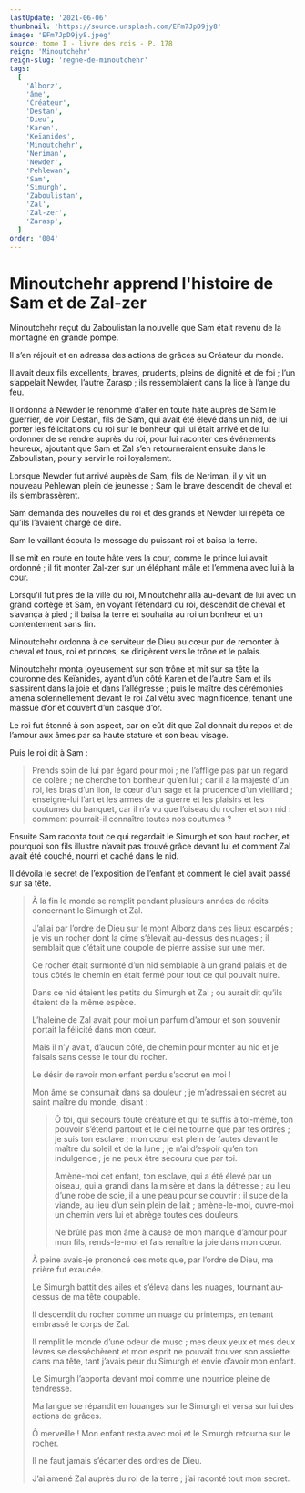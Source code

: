 ```yaml
---
lastUpdate: '2021-06-06'
thumbnail: 'https://source.unsplash.com/EFm7JpD9jy8'
image: 'EFm7JpD9jy8.jpeg'
source: tome I - livre des rois - P. 178
reign: 'Minoutchehr'
reign-slug: 'regne-de-minoutchehr'
tags:
  [
    'Alborz',
    'âme',
    'Créateur',
    'Destan',
    'Dieu',
    'Karen',
    'Keïanides',
    'Minoutchehr',
    'Neriman',
    'Newder',
    'Pehlewan',
    'Sam',
    'Simurgh',
    'Zaboulistan',
    'Zal',
    'Zal-zer',
    'Zarasp',
  ]
order: '004'
---
```


# Minoutchehr apprend l'histoire de Sam et de Zal-zer

Minoutchehr reçut du Zaboulistan la nouvelle que Sam était revenu de la montagne en grande pompe.

Il s’en réjouit et en adressa des actions de grâces au Créateur du monde.

Il avait deux fils excellents, braves, prudents, pleins de dignité et de foi ; l’un s’appelait Newder, l’autre Zarasp ; ils ressemblaient dans la lice à l’ange du feu.

Il ordonna à Newder le renommé d’aller en toute hâte auprès de Sam le guerrier, de voir Destan, fils de Sam, qui avait été élevé dans un nid, de lui porter les félicitations du roi sur le bonheur qui lui était arrivé et de lui ordonner de se rendre auprès du roi, pour lui raconter ces événements heureux, ajoutant que Sam et Zal s’en retourneraient ensuite dans le Zaboulistan, pour y servir le roi loyalement.

Lorsque Newder fut arrivé auprès de Sam, fils de Neriman, il y vit un nouveau Pehlewan plein de jeunesse ; Sam le brave descendit de cheval et ils s’embrassèrent.

Sam demanda des nouvelles du roi et des grands et Newder lui répéta ce qu’ils l’avaient chargé de dire.

Sam le vaillant écouta le message du puissant roi et baisa la terre.

Il se mit en route en toute hâte vers la cour, comme le prince lui avait ordonné ; il fit monter Zal-zer sur un éléphant mâle et l’emmena avec lui à la cour.

Lorsqu’il fut près de la ville du roi, Minoutchehr alla au-devant de lui avec un grand cortège et Sam, en voyant l’étendard du roi, descendit de cheval et s’avança à pied ; il baisa la terre et souhaita au roi un bonheur et un contentement sans fin.

Minoutchehr ordonna à ce serviteur de Dieu au cœur pur de remonter à cheval et tous, roi et princes, se dirigèrent vers le trône et le palais.

Minoutchehr monta joyeusement sur son trône et mit sur sa tête la couronne des Keïanides, ayant d’un côté Karen et de l’autre Sam et ils s’assirent dans la joie et dans l’allégresse ; puis le maître des cérémonies amena solennellement devant le roi Zal vêtu avec magnificence, tenant une massue d’or et couvert d’un casque d’or.

Le roi fut étonné à son aspect, car on eût dit que Zal donnait du repos et de l’amour aux âmes par sa haute stature et son beau visage.

Puis le roi dit à Sam :

> Prends soin de lui par égard pour moi ; ne l’afflige pas par un regard de colère ; ne cherche ton bonheur qu’en lui ; car il a la majesté d’un roi, les bras d’un lion, le cœur d’un sage et la prudence d’un vieillard ; enseigne-lui l’art et les armes de la guerre et les plaisirs et les coutumes du banquet, car il n’a vu que l’oiseau du rocher et son nid : comment pourrait-il connaître toutes nos coutumes ?

Ensuite Sam raconta tout ce qui regardait le Simurgh et son haut rocher, et pourquoi son fils illustre n’avait pas trouvé grâce devant lui et comment Zal avait été couché, nourri et caché dans le nid.

Il dévoila le secret de l’exposition de l’enfant et comment le ciel avait passé sur sa tête.

> À la fin le monde se remplit pendant plusieurs années de récits concernant le Simurgh et Zal.
>
> J’allai par l’ordre de Dieu sur le mont Alborz dans ces lieux escarpés ; je vis un rocher dont la cime s’élevait au-dessus des nuages ; il semblait que c’était une coupole de pierre assise sur une mer.
>
> Ce rocher était surmonté d’un nid semblable à un grand palais et de tous côtés le chemin en était fermé pour tout ce qui pouvait nuire.
>
> Dans ce nid étaient les petits du Simurgh et Zal ; ou aurait dit qu’ils étaient de la même espèce.
>
> L’haleine de Zal avait pour moi un parfum d’amour et son souvenir portait la félicité dans mon cœur.
>
> Mais il n’y avait, d’aucun côté, de chemin pour monter au nid et je faisais sans cesse le tour du rocher.
>
> Le désir de ravoir mon enfant perdu s’accrut en moi !
>
> Mon âme se consumait dans sa douleur ; je m’adressai en secret au saint maître du monde, disant :
>
> > Ô toi, qui secours toute créature et qui te suffis à toi-même, ton pouvoir s’étend partout et le ciel ne tourne que par tes ordres ; je suis ton esclave ; mon cœur est plein de fautes devant le maître du soleil et de la lune ; je n’ai d’espoir qu’en ton indulgence ; je ne peux être secouru que par toi.
> >
> > Amène-moi cet enfant, ton esclave, qui a été élevé par un oiseau, qui a grandi dans la misère et dans la détresse ; au lieu d’une robe de soie, il a une peau pour se couvrir : il suce de la viande, au lieu d’un sein plein de lait ; amène-le-moi, ouvre-moi un chemin vers lui et abrège toutes ces douleurs.
> >
> > Ne brûle pas mon âme à cause de mon manque d’amour pour mon fils, rends-le-moi et fais renaître la joie dans mon cœur.
>
> À peine avais-je prononcé ces mots que, par l’ordre de Dieu, ma prière fut exaucée.
>
> Le Simurgh battit des ailes et s’éleva dans les nuages, tournant au-dessus de ma tête coupable.
>
> Il descendit du rocher comme un nuage du printemps, en tenant embrassé le corps de Zal.
>
> Il remplit le monde d’une odeur de musc ; mes deux yeux et mes deux lèvres se desséchèrent et mon esprit ne pouvait trouver son assiette dans ma tête, tant j’avais peur du Simurgh et envie d’avoir mon enfant.
>
> Le Simurgh l’apporta devant moi comme une nourrice pleine de tendresse.
>
> Ma langue se répandit en louanges sur le Simurgh et versa sur lui des actions de grâces.
>
> Ô merveille ! Mon enfant resta avec moi et le Simurgh retourna sur le rocher.
>
> Il ne faut jamais s’écarter des ordres de Dieu.
>
> J’ai amené Zal auprès du roi de la terre ; j’ai raconté tout mon secret.
